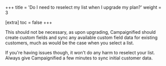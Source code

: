 +++
title = 'Do I need to reselect my list when I upgrade my plan?'
weight = 3

[extra]
toc = false
+++

This should not be necessary, as upon upgrading, Campaignified should create
custom fields and sync any available custom field data for existing customers,
much as would be the case when you select a list.

If you're having issues though, it won't do any harm to reselect your list.
Always give Campaignified a few minutes to sync initial customer data.
